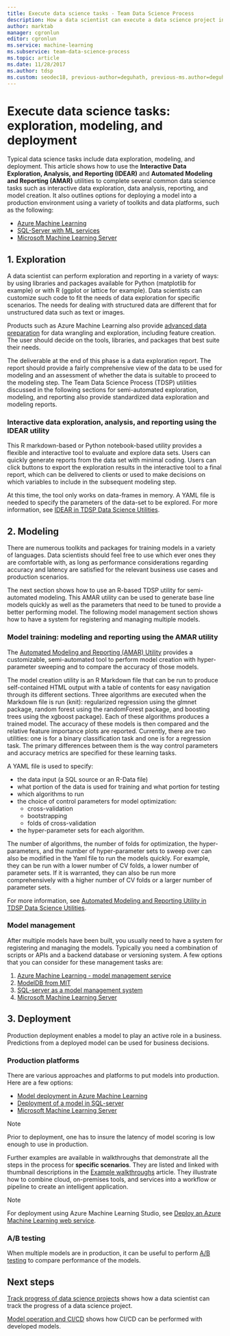 ```yaml
---
title: Execute data science tasks - Team Data Science Process
description: How a data scientist can execute a data science project in a trackable, version controlled, and collaborative way.
author: marktab
manager: cgronlun
editor: cgronlun
ms.service: machine-learning
ms.subservice: team-data-science-process
ms.topic: article
ms.date: 11/28/2017
ms.author: tdsp
ms.custom: seodec18, previous-author=deguhath, previous-ms.author=deguhath
---
```



# Execute data science tasks: exploration, modeling, and deployment

Typical data science tasks include data exploration, modeling, and deployment. This article shows how to use the **Interactive Data Exploration, Analysis, and Reporting (IDEAR)** and **Automated Modeling and Reporting (AMAR)** utilities to complete several common data science tasks such as interactive data exploration, data analysis, reporting, and model creation. It also outlines options for deploying a model into a production environment using a variety of toolkits and data platforms, such as the following:

- [Azure Machine Learning](../index.yml)
- [SQL-Server with ML services](https://docs.microsoft.com/sql/advanced-analytics/r/r-services)
- [Microsoft Machine Learning Server](https://docs.microsoft.com/machine-learning-server/what-is-machine-learning-server)


## 1. <a name='DataQualityReportUtility-1'></a> Exploration 

A data scientist can perform exploration and reporting in a variety of ways: by using libraries and packages available for Python (matplotlib for example) or with R (ggplot or lattice for example). Data scientists can customize such code to fit the needs of data exploration for specific scenarios. The needs for dealing with structured data are different that for unstructured data such as text or images. 

Products such as Azure Machine Learning also provide [advanced data preparation](../service/how-to-transform-data.md) for data wrangling and exploration, including feature creation. The user should decide on the tools, libraries, and packages that best suite their needs. 

The deliverable at the end of this phase is a data exploration report. The report should provide a fairly comprehensive view of the data to be used for modeling and an assessment of whether the data is suitable to proceed to the modeling step. The Team Data Science Process (TDSP) utilities discussed in the following sections for semi-automated exploration, modeling, and reporting also provide standardized data exploration and modeling reports. 

### Interactive data exploration, analysis, and reporting using the IDEAR utility

This R markdown-based or Python notebook-based utility provides a flexible and interactive tool to evaluate and explore data sets. Users can quickly generate reports from the data set with minimal coding. Users can click buttons to export the exploration results in the interactive tool to a final report, which can be delivered to clients or used to make decisions on which variables to include in the subsequent modeling step.

At this time, the tool only works on data-frames in memory. A YAML file is needed to specify the parameters of the data-set to be explored. For more information, see [IDEAR in TDSP Data Science Utilities](https://github.com/Azure/Azure-TDSP-Utilities/tree/master/DataScienceUtilities/DataReport-Utils).


## 2. <a name='ModelingUtility-2'></a> Modeling

There are numerous toolkits and packages for training models in a variety of languages. Data scientists should feel free to use which ever ones they are comfortable with, as long as performance considerations regarding accuracy and latency are satisfied for the relevant business use cases and production scenarios.

The next section shows how to use an R-based TDSP utility for semi-automated modeling. This AMAR utility can be used to generate base line models quickly as well as the parameters that need to be tuned to provide a better performing model.
The following model management section shows how to have a system for registering and managing multiple models.


### Model training: modeling and reporting using the AMAR utility

The [Automated Modeling and Reporting (AMAR) Utility](https://github.com/Azure/Azure-TDSP-Utilities/tree/master/DataScienceUtilities/Modeling) provides a customizable, semi-automated tool to perform model creation with hyper-parameter sweeping and to compare the accuracy of those models. 

The model creation utility is an R Markdown file that can be run to produce self-contained HTML output with a table of contents for easy navigation through its different sections. Three algorithms are executed when the Markdown file is run (knit): regularized regression using the glmnet package, random forest using the randomForest package, and boosting trees using the xgboost package). Each of these algorithms produces a trained model. The accuracy of these models is then compared and the relative feature importance plots are reported. Currently, there are two utilities: one is for a binary classification task and one is for a regression task. The primary differences between them is the way control parameters and accuracy metrics are specified for these learning tasks. 

A YAML file is used to specify:

- the data input (a SQL source or an R-Data file) 
- what portion of the data is used for training and what portion for testing
- which algorithms to run 
- the choice of control parameters for model optimization:
	- cross-validation 
	- bootstrapping
	- folds of cross-validation
- the hyper-parameter sets for each algorithm. 

The number of algorithms, the number of folds for optimization, the hyper-parameters, and the number of hyper-parameter sets to sweep over can also be modified in the Yaml file to run the models quickly. For example, they can be run with a lower number of CV folds, a lower number of parameter sets. If it is warranted, they can also be run more comprehensively with a higher number of CV folds or a larger number of parameter sets.

For more information, see [Automated Modeling and Reporting Utility in TDSP Data Science Utilities](https://github.com/Azure/Azure-TDSP-Utilities/tree/master/DataScienceUtilities/Modeling).

### Model management
After multiple models have been built, you usually need to have a system for registering and managing the models. Typically you need a combination of scripts or APIs and a backend database or versioning system. A few options that you can consider for these management tasks are:

1. [Azure Machine Learning - model management service](../index.yml)
2. [ModelDB from MIT](https://mitdbg.github.io/modeldb/) 
3. [SQL-server as a model management system](https://blogs.technet.microsoft.com/dataplatforminsider/2016/10/17/sql-server-as-a-machine-learning-model-management-system/)
4. [Microsoft Machine Learning Server](https://docs.microsoft.com/sql/advanced-analytics/r/r-server-standalone)

## 3. <a name='Deployment-3'></a> Deployment

Production deployment enables a model to play an active role in a business. Predictions from a deployed model can be used for business decisions.

### Production platforms
There are various approaches and platforms to put models into production. Here are a few options:


- [Model deployment in Azure Machine Learning](../how-to-deploy-and-where.md)
- [Deployment of a model in SQL-server](https://docs.microsoft.com/sql/advanced-analytics/tutorials/sqldev-py6-operationalize-the-model)
- [Microsoft Machine Learning Server](https://docs.microsoft.com/sql/advanced-analytics/r/r-server-standalone)

> [!NOTE]
> Prior to deployment, one has to insure the latency of model scoring is low enough to use in production.
>
>

Further examples are available in walkthroughs that demonstrate all the steps in the process for **specific scenarios**. They are listed and linked with thumbnail descriptions in the [Example walkthroughs](walkthroughs.md) article. They illustrate how to combine cloud, on-premises tools, and services into a workflow or pipeline to create an intelligent application.

> [!NOTE]
> For deployment using Azure Machine Learning Studio, see [Deploy an Azure Machine Learning web service](../studio/deploy-a-machine-learning-web-service.md).
>
>

### A/B testing
When multiple models are in production, it can be useful to perform [A/B testing](https://en.wikipedia.org/wiki/A/B_testing) to compare performance of the models. 

 
## Next steps

[Track progress of data science projects](track-progress.md) shows how a data scientist can track the progress of a data science project.

[Model operation and CI/CD](ci-cd-flask.md) shows how CI/CD can be performed with developed models.


